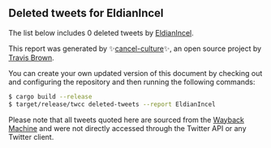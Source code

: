 ## Deleted tweets for EldianIncel

The list below includes 0 deleted tweets by
[EldianIncel](https://twitter.com/EldianIncel).



This report was generated by ✨[cancel-culture](https://github.com/travisbrown/cancel-culture)✨,
an open source project by [Travis Brown](https://twitter.com/travisbrown).

You can create your own updated version of this document by checking out and configuring the
repository and then running the following commands:

```bash
$ cargo build --release
$ target/release/twcc deleted-tweets --report EldianIncel
```

Please note that all tweets quoted here are sourced from the
[Wayback Machine](https://web.archive.org) and were not directly accessed through the Twitter API or
any Twitter client.

